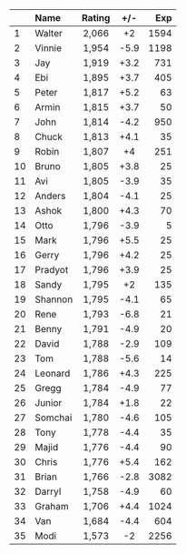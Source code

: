 | |Name|Rating|+/-|Exp|
|-|:---|:----:|:-:|--:|
|1|Walter|2,066|+2|1594|
|2|Vinnie|1,954|-5.9|1198|
|3|Jay|1,919|+3.2|731|
|4|Ebi|1,895|+3.7|405|
|5|Peter|1,817|+5.2|63|
|6|Armin|1,815|+3.7|50|
|7|John|1,814|-4.2|950|
|8|Chuck|1,813|+4.1|35|
|9|Robin|1,807|+4|251|
|10|Bruno|1,805|+3.8|25|
|11|Avi|1,805|-3.9|35|
|12|Anders|1,804|-4.1|25|
|13|Ashok|1,800|+4.3|70|
|14|Otto|1,796|-3.9|5|
|15|Mark|1,796|+5.5|25|
|16|Gerry|1,796|+4.2|25|
|17|Pradyot|1,796|+3.9|25|
|18|Sandy|1,795|+2|135|
|19|Shannon|1,795|-4.1|65|
|20|Rene|1,793|-6.8|21|
|21|Benny|1,791|-4.9|20|
|22|David|1,788|-2.9|109|
|23|Tom|1,788|-5.6|14|
|24|Leonard|1,786|+4.3|225|
|25|Gregg|1,784|-4.9|77|
|26|Junior|1,784|+1.8|22|
|27|Somchai|1,780|-4.6|105|
|28|Tony|1,778|-4.4|35|
|29|Majid|1,776|-4.4|90|
|30|Chris|1,776|+5.4|162|
|31|Brian|1,766|-2.8|3082|
|32|Darryl|1,758|-4.9|60|
|33|Graham|1,706|+4.4|1024|
|34|Van|1,684|-4.4|604|
|35|Modi|1,573|-2|2256|
